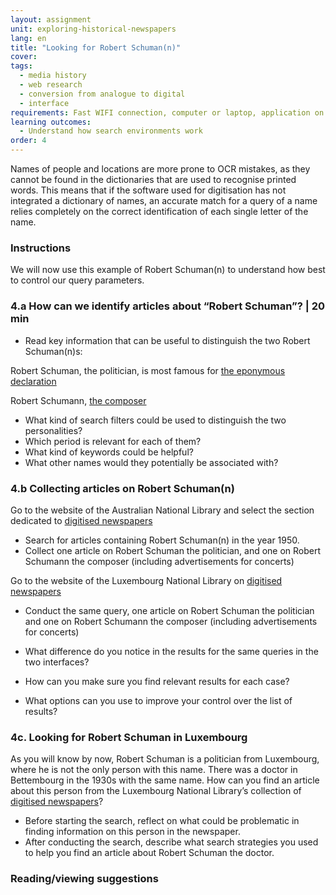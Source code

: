 ```yaml
---
layout: assignment
unit: exploring-historical-newspapers
lang: en
title: "Looking for Robert Schuman(n)"
cover:
tags:
  - media history
  - web research
  - conversion from analogue to digital
  - interface
requirements: Fast WIFI connection, computer or laptop, application on laptop or computer to view video,
learning outcomes:
  - Understand how search environments work  
order: 4
---
```


Names of people and locations are more prone to OCR mistakes, as they cannot be found in the dictionaries that are used to recognise printed words. This means that if the software used for digitisation has not integrated a dictionary of names, an accurate match for a query of a name relies completely on the correct identification of each single letter of the name. 

<!-- more -->

<!-- briefing-student -->

### Instructions
<!-- section-contents -->
We will now use this example of Robert Schuman(n) to understand how best to control our query parameters. 

<!-- section -->

### 4.a How can we identify articles about “Robert Schuman”? | 20 min
<!-- section-contents -->

- Read key information that can be useful to distinguish the two Robert Schuman(n)s:

Robert Schuman, the politician, is most famous for 
[the eponymous declaration](https://www.cvce.eu/obj/the_declaration_by_robert_schuman_paris_9_may_1950-en-d27938ef-7d39-4d32-b340-07fe7268e3c3.html)
  
Robert Schumann, [the composer](https://archive.org/details/5706859928_84d6b32e47_o) 

- What kind of search filters could be used to distinguish the two personalities? 
- Which period is relevant for each of them?
- What kind of keywords could be helpful?
- What other names would they potentially be associated with?


<!-- section -->

### 4.b Collecting articles on Robert Schuman(n) 
<!-- section-contents -->

Go to the website of the Australian National Library and select the section dedicated to [digitised newspapers](https://trove.nla.gov.au)
- Search for articles containing Robert Schuman(n) in the year 1950.
- Collect one article on Robert Schuman the politician, and one on Robert Schumann the composer (including 
  advertisements for concerts)

Go to the website of the Luxembourg National Library on [digitised newspapers](http://www.eluxemburgensia.lu) 
- Conduct the same query, one article on Robert Schuman the politician and one on Robert Schumann the composer (including 
  advertisements for concerts)

- What difference do you notice in the results for the same queries in the two interfaces?
- How can you make sure you find relevant results for each case? 
- What options can you use to improve your control over the list of results?

<!-- section -->


### 4c. Looking for Robert Schuman in Luxembourg
<!-- section-contents -->

As you will know by now, Robert Schuman is a politician from Luxembourg, where he is not the only person with this name.
There was a doctor in Bettembourg in the 1930s with the same name. How can you find an article about this person from the Luxembourg National Library’s collection of [digitised newspapers](http://www.eluxemburgensia.lu)?

- Before starting the search, reflect on what could be problematic in finding information on this person in the newspaper. 
- After conducting the search, describe what search strategies you used to help you find an article about Robert Schuman the doctor. 

<!-- section -->

### Reading/viewing suggestions
<!-- section-contents -->
 

<!-- briefing-teacher --> 




